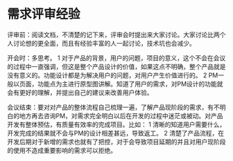 # 需求评审经验

评审前：阅读文档，不清楚的记下来，评审会时提出来大家讨论。大家讨论比两个人讨论想的更全面，而且有经验丰富的人一起讨论，技术坑也会减少。

开会时：多思考。
1 对于产品的背景，用户的问题，项目的意义，这个不会在会议的过程中一直强调，但这是整个产品设计的价值，如果这点不明确，整个产品就是没有意义的。功能设计都是为解决用户的问题，对用户产生价值进行的。
2 PM一般以页面，功能点为主进行原型图讲解。知道了用户的需求，对PM设计的功能就会有更好的理解，并提出自己的建议来改善用户体验。

会议结束：要对对产品的整体流程自己梳理一遍，了解产品现阶段的需求，有不明白的地方再去咨询PM，对需求完全明白以后在开发的过程中迷茫或被动。对产品开发有整体预估，有质量有效率的完成项目。比如：
1 清晰的知道用户需要什么，开发完成的结果就不会与PM的设计相差甚远，导致返工。
2 清楚了产品流程，在开发后期对于新增的需求也就有了把控，对于会导致项目延期的并且对用户现阶段的使用不造成重要影响的需求可以拒绝。

